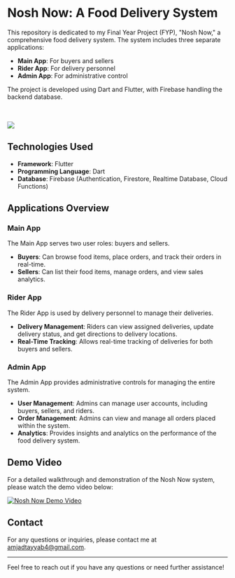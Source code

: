 # Nosh Now: A Food Delivery System

This repository is dedicated to my Final Year Project (FYP), "Nosh Now," a comprehensive food delivery system. The system includes three separate applications:

- **Main App**: For buyers and sellers
- **Rider App**: For delivery personnel
- **Admin App**: For administrative control

The project is developed using Dart and Flutter, with Firebase handling the backend database.

<br />
<br />
<img src="https://i.imgur.com/ohA08nZ.jpeg"/>

## Technologies Used

- **Framework**: Flutter
- **Programming Language**: Dart
- **Database**: Firebase (Authentication, Firestore, Realtime Database, Cloud Functions)

## Applications Overview

### Main App

The Main App serves two user roles: buyers and sellers.

- **Buyers**: Can browse food items, place orders, and track their orders in real-time.
- **Sellers**: Can list their food items, manage orders, and view sales analytics.

### Rider App

The Rider App is used by delivery personnel to manage their deliveries.

- **Delivery Management**: Riders can view assigned deliveries, update delivery status, and get directions to delivery locations.
- **Real-Time Tracking**: Allows real-time tracking of deliveries for both buyers and sellers.

### Admin App

The Admin App provides administrative controls for managing the entire system.

- **User Management**: Admins can manage user accounts, including buyers, sellers, and riders.
- **Order Management**: Admins can view and manage all orders placed within the system.
- **Analytics**: Provides insights and analytics on the performance of the food delivery system.

## Demo Video

For a detailed walkthrough and demonstration of the Nosh Now system, please watch the demo video below:

[![Nosh Now Demo Video](https://img.youtube.com/vi/YOUR_VIDEO_ID/0.jpg)](https://drive.google.com/file/d/1XRC3LbtCqcRHLCwNPWjWVKlO0gMhmZy0/view?usp=sharing)

## Contact

For any questions or inquiries, please contact me at [amjadtayyab4@gmail.com](mailto:amjadtayyab4@gmail.com).

---

Feel free to reach out if you have any questions or need further assistance!
